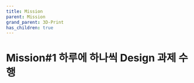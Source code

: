 ```yaml
---
title: Mission
parent: Mission
grand_parent: 3D-Print
has_children: true
---
```

# Mission#1 하루에 하나씩 Design 과제 수행
